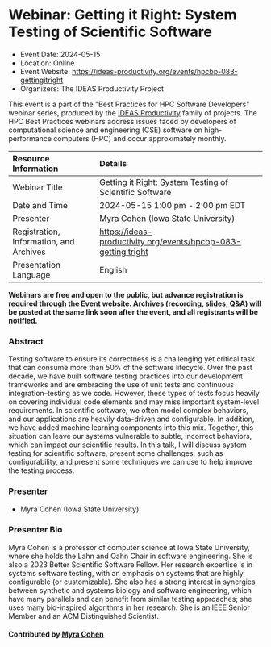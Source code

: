 # Webinar: Getting it Right: System Testing of Scientific Software

- Event Date: 2024-05-15
- Location: Online
- Event Website: <https://ideas-productivity.org/events/hpcbp-083-gettingitright>
- Organizers: The IDEAS Productivity Project



This event is a part of the "Best Practices for HPC Software
Developers" webinar series, produced by the [IDEAS Productivity](https://ideas-productivity.org/)
family of projects. The HPC Best Practices webinars address issues faced by
developers of computational science and engineering (CSE) software on
high-performance computers (HPC) and occur approximately monthly.


Resource Information | Details
:--- | :---			   
Webinar Title | Getting it Right: System Testing of Scientific Software
Date and Time | 2024-05-15 1:00 pm - 2:00 pm EDT
Presenter | Myra Cohen (Iowa State University)
Registration, Information, and Archives | 	<https://ideas-productivity.org/events/hpcbp-083-gettingitright>
Presentation Language | English	   

**Webinars are free and open to the public, but advance registration is required through the Event website. Archives (recording, slides, Q&A) will be posted at the same link soon after the event, and all registrants will be notified.**

### Abstract

<p>Testing software to ensure its correctness is a challenging yet critical task that can consume more than 50% of the software lifecycle. Over the past decade, we have built software testing practices into our development frameworks and are embracing the use of unit tests and continuous integration–testing as we code. However, these types of tests focus heavily on covering individual code elements and may miss important system-level requirements. In scientific software, we often model complex behaviors, and our applications are heavily data-driven and configurable. In addition, we have added machine learning components into this mix. Together, this situation can leave our systems vulnerable to subtle, incorrect behaviors, which can impact our scientific results. In this talk, I will discuss system testing for scientific software, present some challenges, such as configurability, and present some techniques we can use to help improve the testing process.</p>

### Presenter

- Myra Cohen (Iowa State University)

### Presenter Bio

<p>Myra Cohen is a professor of computer science at Iowa State University, where she holds the Lahn and Oahn Chair in software engineering. She is also a 2023 Better Scientific Software Fellow. Her research expertise is in systems software testing, with an emphasis on systems that are highly configurable (or customizable).  She also has a strong interest in synergies between synthetic and systems biology and software engineering, which have many parallels and can benefit from similar testing approaches; she uses many bio-inspired algorithms in her research. She is an IEEE Senior Member and an ACM Distinguished Scientist.</p>

#### Contributed by [Myra Cohen](https://faculty.sites.iastate.edu/mcohen/)


<!---
Publish: yes
Topics: testing, online learning
--->
